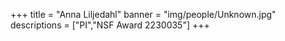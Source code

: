 +++
title = "Anna Liljedahl"
banner = "img/people/Unknown.jpg"
descriptions = ["PI","NSF Award 2230035"]
+++
